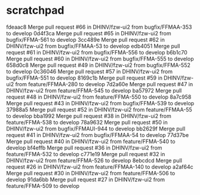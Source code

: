 # scratchpad

fdeaac8 Merge pull request #66 in DHINV/fzw-ui2 from bugfix/FFMAA-353 to develop
0d4f3ca Merge pull request #65 in DHINV/fzw-ui2 from bugfix/FFMA-561 to develop
3cc489e Merge pull request #62 in DHINV/fzw-ui2 from bugfix/FFMAA-53 to develop
edb4051 Merge pull request #61 in DHINV/fzw-ui2 from bugfix/FFMA-556 to develop
b6b1c70 Merge pull request #60 in DHINV/fzw-ui2 from bugfix/FFMA-555 to develop
658d0c8 Merge pull request #49 in DHINV/fzw-ui2 from bugfix/FFMA-552 to develop
0c36046 Merge pull request #57 in DHINV/fzw-ui2 from bugfix/FFMA-551 to develop
8169c1b Merge pull request #59 in DHINV/fzw-ui2 from feature/FFMAA-280 to develop
7d2a60e Merge pull request #47 in DHINV/fzw-ui2 from feature/FFMA-545 to develop
ba57972 Merge pull request #48 in DHINV/fzw-ui2 from feature/FFMA-550 to develop
8a7c958 Merge pull request #43 in DHINV/fzw-ui2 from bugfix/FFMA-539 to develop
37988a5 Merge pull request #52 in DHINV/fzw-ui2 from feature/FFMAA-55 to develop
bba1992 Merge pull request #38 in DHINV/fzw-ui2 from feature/FFMA-538 to develop
78a9632 Merge pull request #50 in DHINV/fzw-ui2 from bugfix/FFMAUI-944 to develop
bb2629f Merge pull request #41 in DHINV/fzw-ui2 from bugfix/FFMAA-54 to develop
77d37be Merge pull request #40 in DHINV/fzw-ui2 from feature/FFMA-540 to develop
bf4effb Merge pull request #36 in DHINV/fzw-ui2 from feature/FFMA-532 to develop
c771e19 Merge pull request #32 in DHINV/fzw-ui2 from feature/FFMA-526 to develop
8ebcdcd Merge pull request #26 in DHINV/fzw-ui2 from feature/FFMAA-140 to develop
a2af64c Merge pull request #30 in DHINV/fzw-ui2 from feature/FFMA-506 to develop
91da6bb Merge pull request #27 in DHINV/fzw-ui2 from feature/FFMA-509 to develop

